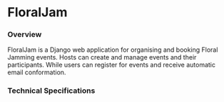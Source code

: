 # FloralJam

### Overview
FloralJam is a Django web application for organising and booking Floral Jamming events. 
Hosts can create and manage events and their participants. 
While users can register for events and receive automatic email conformation.

### Technical Specifications
